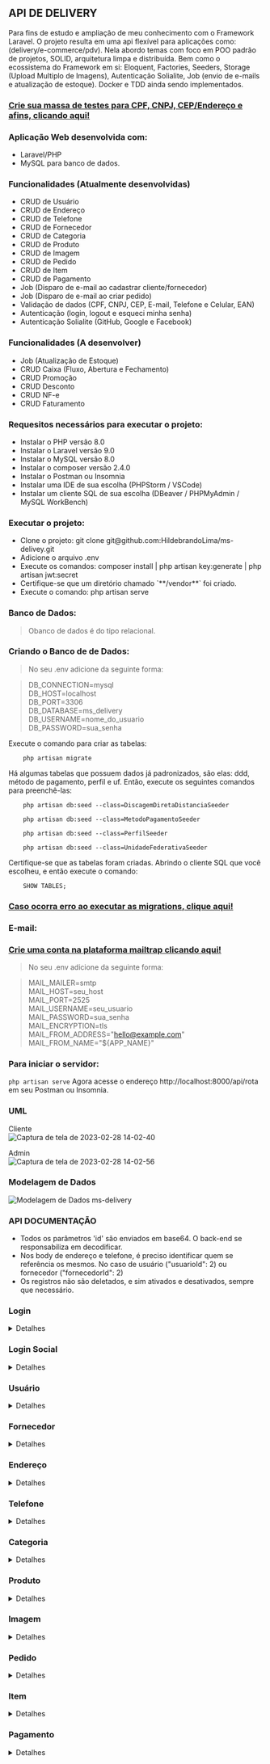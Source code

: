 ## API DE DELIVERY

Para fins de estudo e ampliação de meu conhecimento com o Framework Laravel. O projeto resulta em uma api flexível para aplicações como: (delivery/e-commerce/pdv). Nela abordo temas com foco em POO padrão de projetos, SOLID, arquitetura limpa e distribuída. Bem como o ecossistema do Framework em si: Eloquent, Factories, Seeders, Storage (Upload Multiplo de Imagens), Autenticação Solialite, Job (envio de e-mails e atualização de estoque). Docker e TDD ainda sendo implementados.

### [Crie sua massa de testes para CPF, CNPJ, CEP/Endereço e afins, clicando aqui!](https://www.4devs.com.br/)

### Aplicação Web desenvolvida com:<br />
- Laravel/PHP<br />
- MySQL para banco de dados.<br/>

### Funcionalidades (Atualmente desenvolvidas)
<ul>
    <li>CRUD de Usuário</li>
    <li>CRUD de Endereço</li>
    <li>CRUD de Telefone</li>
    <li>CRUD de Fornecedor</li>
    <li>CRUD de Categoria</li>
    <li>CRUD de Produto</li>
    <li>CRUD de Imagem</li>
    <li>CRUD de Pedido</li>
    <li>CRUD de Item</li>
    <li>CRUD de Pagamento</li>
    <li>Job (Disparo de e-mail ao cadastrar cliente/fornecedor)</li>
    <li>Job (Disparo de e-mail ao criar pedido)</li>
    <li>Validação de dados (CPF, CNPJ, CEP, E-mail, Telefone e Celular, EAN)</li>
    <li>Autenticação (login, logout e esqueci minha senha)</li>
    <li>Autenticação Solialite (GitHub, Google e Facebook)</li>
</ul>

### Funcionalidades (A desenvolver)
<ul>
    <li>Job (Atualização de Estoque)</li>
    <li>CRUD Caixa (Fluxo, Abertura e Fechamento)</li>
    <li>CRUD Promoção</li>
    <li>CRUD Desconto</li>
    <li>CRUD NF-e</li>
    <li>CRUD Faturamento</li>
</ul>

### Requesitos necessários para executar o projeto:
<ul>
    <li>Instalar o PHP versão 8.0</li>
    <li>Instalar o Laravel versão 9.0</li>
    <li>Instalar o MySQL versão 8.0</li>
    <li>Instalar o composer versão 2.4.0</li>
    <li>Instalar o Postman ou Insomnia</li>
    <li>Instalar uma IDE de sua escolha (PHPStorm / VSCode)</li>
    <li>Instalar um cliente SQL de sua escolha (DBeaver / PHPMyAdmin / MySQL WorkBench)</li>
</ul>

### Executar o projeto:
<ul>
    <li>Clone o projeto: git clone git@github.com:HildebrandoLima/ms-delivey.git</li>
    <li>Adicione o arquivo .env</li>
    <li>Execute os comandos: composer install | php artisan key:generate | php artisan jwt:secret</li>
    <li>Certifique-se que um diretório chamado `**/vendor**` foi criado.</li>
    <li>Execute o comando: php artisan serve</li>
</ul>

### Banco de Dados:
> Obanco de dados é do tipo relacional.

### Criando o Banco de de Dados:
> No seu .env adicione da seguinte forma:<br />

> DB_CONNECTION=mysql<br />
> DB_HOST=localhost<br />
> DB_PORT=3306<br />
> DB_DATABASE=ms_delivery<br />
> DB_USERNAME=nome_do_usuario<br />
> DB_PASSWORD=sua_senha<br />

Execute o comando para criar as tabelas:

```
    php artisan migrate
```

Há algumas tabelas que possuem dados já padronizados, são elas: ddd, método de pagamento, perfil e uf. Então, execute os seguintes comandos para preenchê-las:

```
    php artisan db:seed --class=DiscagemDiretaDistanciaSeeder
```

```
    php artisan db:seed --class=MetodoPagamentoSeeder
```

```
    php artisan db:seed --class=PerfilSeeder
```

```
    php artisan db:seed --class=UnidadeFederativaSeeder
```

Certifique-se que as tabelas foram criadas. Abrindo o cliente SQL que você escolheu, e então execute o comando:

```
    SHOW TABLES;
```

### [Caso ocorra erro ao executar as migrations, clique aqui!](https://blog.renatolucena.net/post/como-fazer-rollback-de-migration-de-bd-no-laravel)

### E-mail:

### [Crie uma conta na plataforma mailtrap clicando aqui!](https://mailtrap.io/)

> No seu .env adicione da seguinte forma:<br />

> MAIL_MAILER=smtp<br />
> MAIL_HOST=seu_host<br />
> MAIL_PORT=2525<br />
> MAIL_USERNAME=seu_usuario<br />
> MAIL_PASSWORD=sua_senha<br />
> MAIL_ENCRYPTION=tls<br />
> MAIL_FROM_ADDRESS="hello@example.com"<br />
> MAIL_FROM_NAME="${APP_NAME}"<br />

### Para iniciar o servidor:
`php artisan serve`
Agora acesse o endereço http://localhost:8000/api/rota em seu Postman ou Insomnia.

### UML
Cliente<br/>
![Captura de tela de 2023-02-28 14-02-40](https://user-images.githubusercontent.com/47666194/221933419-f1fb4bc2-b8b1-46a7-8db1-0da1f82936d4.png)

Admin<br />
![Captura de tela de 2023-02-28 14-02-56](https://user-images.githubusercontent.com/47666194/221933281-3549c4e1-ec86-4491-9f14-413ecf334c27.png)

### Modelagem de Dados
![Modelagem de Dados ms-delivery](https://github.com/HildebrandoLima/ms-delivey/assets/47666194/7a3913e8-ea33-4d94-9fb1-f1f6cf08c7da)

### API DOCUMENTAÇÃO

<ul>
    <li>Todos os parâmetros 'id' são enviados em base64. O back-end se responsabiliza em decodificar.</li>
    <li>Nos body de endereço e telefone, é preciso identificar quem se referência os mesmos. No caso de usuário ("usuarioId": 2) ou fornecedor ("fornecedorId": 2)</li>
    <li>Os registros não são deletados, e sim ativados e desativados, sempre que necessário.</li>
</ul>

### Login

<details>
<summary>Detalhes</summary>

### Rotas

|MÉTODO|             ROTA                   |
|------|------------------------------------|
| POST | /api/auth/login                    |
|------|------------------------------------|
| POST | /api/auth/forgot-password          |
|------|------------------------------------|
| POST | /api/auth/refresh-password/{token} |
|------|------------------------------------|
| POST | /api/auth/logout                   |
|------|------------------------------------|
|GET   | /api/email-verified/save/{entity}  |

Atenção: A senha é validada como padrão de forte.

<li>8 caracteres no mínimo</li>
<li>1 Letra Maiúscula no mínimo</li>
<li>1 Número no mínimo</li>
<li>1 Caracter especial no mínimo: $*&@#</li>
<li>Não é permitido sequência como: aa, bb, 44, etc</li>

> No seu .env adicione da seguinte forma:<br />

> URL_FRONT_FORGOT_PASSWORD=http://localhost:8000/api/auth/forgot-password

<li>O link acima funciona para enviar o link no email para redefinição de senha</li>
<li>Ele deve ser a mesma url do front-end</li>

### Body: POST/PUT
```
{
    "email": "test@gmail.com",
    "password": "Hild3br@nd0",
}
```

### Resposta:

<details>
<summary>200 - OK</summary>

```
{
    "message": "Login efetuado com sucesso!",
    "data": {
        "acessToken": token,
        "userId": id,
        "userName": name,
        "userEmail": email,
        "perfilName": perfil
    },
    "status": 200,
    "details": ""
}
```

```
{
    "message": "Logout efetuado com sucesso!",
    "data": "true",
    "status": 200,
    "details": ""
}

```

```
{
    "message": "Solicitação de redefinação de senha efetuada com sucesso!",
    "data": "true",
    "status": 200,
    "details": ""
}
```

```
{
    "message": "Mudança de senha efetuada com sucesso!",
    "data": "true",
    "status": 200,
    "details": ""
}
```

</details>

<details>
<summary>400 - Bad Request</summary>

```
{
    "message": "E-mail inválido!",
    "data": "",
    "status": 400,
    "details": ""
}
```

```
{
    "message": "Senha inválida!",
    "data": "",
    "status": 400,
    "details": ""
}
```

```
{
    "message": "Não foi possível modificar senha!",
    "data": "",
    "status": 400,
    "details": ""
}
```

```
{
    "message": "Error ao logar!",
    "data": "false",
    "status": 400,
    "details": ""
}
```

```
{
    "message": "Error ao solicitar mudança de senha!",
    "data": "false",
    "status": 400,
    "details": ""
}
```

</details>
</details>

### Login Social

<details>
<summary>Detalhes</summary>

### Rotas

|MÉTODO|                 ROTA                      |
|------|-------------------------------------------|
| GET  | /api/auth/login/social{provider}          |
|------|-------------------------------------------|
| GET  | /api/auth/login/social{provider}/callback |

Atenção: Essa forma de logar, funciona com os dados da rede social de sua escolha. Teste as rotas em seu navegador.

Configure nas redes sociais e obtenha as credenciais para autorização e autenticação de acesso.

[GOOGLE](https://console.developers.google.com/?hl=pt-br)

[GITHUB](https://github.com/login)

[FACEBOOK!](https://developers.facebook.com/?locale=pt_BR)

> No seu .env adicione da seguinte forma:<br />

> FACEBOOK_CLIENT_ID=codigo_gerado<br />
> FACEBOOK_CLIENT_SECRET=chave_gerada<br />
> FACEBOOK_CALLBACK_URL=http://localhost:8000/api/auth/login/social/facebook/callback<br />

> GOOGLE_CLIENT_ID=codigo_gerado<br />
> GOOGLE_CLIENT_SECRET=chave_gerada<br />
> GOOGLE_CALLBACK_URL=http://localhost:8000/api/auth/login/social/google/callback<br />

> GITHUB_CLIENT_ID=codigo_gerado<br />
> GITHUB_CLIENT_SECRET=chave_gerada<br />
> GITHUB_CALLBACK_URL=http://localhost:8000/api/auth/login/social/github/callback<br />

### Resposta:

<details>
<summary>200 - OK</summary>

```
{
    "message": "Login efetuado com sucesso!",
    "data": {
        "acessToken": token,
        "userId": id,
        "userName": name,
        "userEmail": email,
        "perfil": perfil
    },
    "status": 200,
    "details": ""
}
```

```
{
    "message": "Logout efetuado com sucesso!",
    "data": "true",
    "status": 200,
    "details": ""
}

```

</details>

<details>
<summary>400 - Bad Request</summary>

```
{
    "message": "Por favor, faça login usando o Facebook, GitHub ou Google!",
    "data": "",
    "status": 400,
    "details": ""
}
```

```
{
    "message": "Credenciais Inválidas!",
    "data": "",
    "status": 400,
    "details": ""
}
```

</details>
</details>

### Usuário

<details>
<summary>Detalhes</summary>

### Rotas

|MÉTODO|          ROTA         |
|------|-----------------------|
| GET  | /api/user/list        |
|------|-----------------------|
| GET  | /api/user/list/find   |
|------|-----------------------|
| PUT  | /api/user/edit/{id}   |
|------|-----------------------|
| POST | /api/user/save        |
|------|-----------------------|
|DELETE| /api/user/remove/{id} |

### Body: POST/PUT
```
{
    "nome": "Hill",
    "cpf": "572.561.700-92",
    "email": "test@gmail.com",
    "senha": "Hill@123",
    "dataNascimento": "2023-03-25 18:20:59",
    "genero": "Feminino",
    "ativo": 1
}
```

Lembre-se de passar os parâmetros nas rotas de listagem.

<li>?page=1&perPage=10&active=1</li>
<li>/find?id=Mjg=&active=1</li>
<li>/find?search=Hill=&active=1</li>

### Resposta:

<details>
<summary>200 - OK</summary>

```
{
    "message": "Cadastro efetuado com sucesso!",
    "data": codigo_do_ultimo_cadastro,
    "status": 200,
    "details": ""
}
```

```
{
    "message": "Edição efetuada com sucesso!",
    "data": "true",
    "status": 200,
    "details": ""
}
```

```
{
    "message": "Cadastro efetuado com sucesso!",
    "data": codigo_do_ultimo_cadastro,
    "status": 200,
    "details": ""
}
```

</details>

<details>
<summary>400 - Bad Request</summary>

```
{
    "message": "O usuário já existe!",
    "data": "",
    "status": 400,
    "details": ""
}
```

```
{
    "message": "Error ao efetuar ação!",
    "data": "false",
    "status": 400,
    "details": ""
}
```

</details>
</details>

### Fornecedor

<details>
<summary>Detalhes</summary>

### Rotas

|MÉTODO|          ROTA             |
|------|---------------------------|
| GET  | /api/provider/list        |
|------|---------------------------|
| GET  | /api/provider/list/{id}   |
|------|---------------------------|
| POST | /api/provider/save        |
|------|---------------------------|
| PUT  | /api/provider/edit/{id}   |
|------|---------------------------|
|DELETE| /api/provider/remove/{id} |

Lembre-se de passar os parâmetros nas rotas de listagem.

<li>?page=1&perPage=10&active=1</li>
<li>/find?id=Mjg=&active=1</li>
<li>/find?search=System=&active=1</li>

### Body: POST/PUT
```
{
    "razaoSocial": "Teste Test",
    "cnpj": "89.872.593/0001-90",
    "email": "hill@email.com.br",
    "dataFundacao": "2022-12-25 13:28:59",
    "ativo": 1
}
```

### Resposta:

<details>
<summary>200 - OK</summary>

```
{
    "message": "Cadastro efetuado com sucesso!",
    "data": codigo_do_ultimo_cadastro,
    "status": 200,
    "details": ""
}
```

```
{
    "message": "Edição efetuada com sucesso!",
    "data": "true",
    "status": 200,
    "details": ""
}
```

</details>

<details>
<summary>400 - Bad Request</summary>

```
{
    "message": "O fornecedor já existe!",
    "data": "",
    "status": 400,
    "details": ""
}
```

```
{
    "message": "Error ao efetuar ação!",
    "data": "false",
    "status": 400,
    "details": ""
}
```

</details>
</details>

### Endereço

<details>
<summary>Detalhes</summary>

### Rotas

|MÉTODO|          ROTA            |
|------|--------------------------|
| GET  | /api/address/list        |
|------|--------------------------|
| GET  | /api/address/list/uf     |
|------|--------------------------|
| POST | /api/address/save        |
|------|--------------------------|
| PUT  | /api/address/edit/{id}   |
|------|--------------------------|
|DELETE| /api/address/remove/{id} |

### Body: POST/PUT
```
{
    "logradouro": "Rua",
    "descricao": "1",
    "bairro": "Messejana",
    "cidade": "Fortaleza",
    "cep": 1234-567,
    "ufId": 1,
    "usuarioId": 22,
    "ativo": 1
}
```

ou

```
{
    "logradouro": "Rua",
    "descricao": "1",
    "bairro": "Messejana",
    "cidade": "Fortaleza",
    "cep": 1234-567,
    "ufId": 1,
    "fornecedorId": 23,
    "ativo": 1
}
```

### Resposta:

<details>
<summary>200 - OK</summary>

```
{
    "message": "Cadastro efetuado com sucesso!",
    "data": "true",
    "status": 200,
    "details": ""
}
```

```
{
    "message": "Edição efetuada com sucesso!",
    "data": "true",
    "status": 200,
    "details": ""
}
```

</details>

<details>
<summary>400 - Bad Request/summary>

```
{
    "message": "O endereço já existe!",
    "data": "",
    "status": 400,
    "details": ""
}
```

```
{
    "message": "Error ao efetuar ação!",
    "data": "false",
    "status": 400,
    "details": ""
}
```

</details>
</details>

### Telefone

<details>
<summary>Detalhes</summary>

### Rotas

|MÉTODO|          ROTA              |
|------|----------------------------|
| GET  | /api/telephone/list        |
|------|----------------------------|
| GET  | /api/telephone/list/ddd    |
|------|----------------------------|
| POST | /api/telephone/save        |
|------|----------------------------|
| PUT  | /api/telephone/edit/{id}   |
|------|----------------------------|
|DELETE| /api/telephone/remove/{id} |

### Body: POST/PUT
```
{
    "telefones": [
        {
            "numero": "99506-9315",
            "tipo": "Celular",
            "dddId": 1,
            "usuarioId": 2,
            "ativo": 1
        },
        {
            "numero": "98045-8709",
            "tipo": "Fixo",
            "dddId": 1,
            "usuarioId": 2,
            "ativo": 1
        }
    ]
}
```

ou

```
{
    "telefones": [
        {
            "numero": "99506-9315",
            "tipo": "Celular",
            "dddId": 1,
            "fornecedorId": 2,
            "ativo": 1
        },
        {
            "numero": "98045-8709",
            "tipo": "Fixo",
            "dddId": 1,
            "fornecedorId": 2,
            "ativo": 1
        }
    ]
}
```

### Resposta:

<details>
<summary>200 - OK</summary>

```
{
    "message": "Cadastro efetuado com sucesso!",
    "data": "true",
    "status": 200,
    "details": ""
}
```

```
{
    "message": "Edição efetuada com sucesso!",
    "data": "true",
    "status": 200,
    "details": ""
}
```

</details>

<details>
<summary>400 - Bad Request</summary>
    
```
{
    "message": "O telefone já existe!",
    "data": "",
    "status": 400,
    "details": ""
}
```

```
{
    "message": "Error ao efetuar ação!",
    "data": "false",
    "status": 400,
    "details": ""
}
```

</details>
</details>

### Categoria

<details>
<summary>Detalhes</summary>

### Rotas

|MÉTODO|            ROTA           |
|------|---------------------------|
| GET  | /api/category/list        |
|------|---------------------------|
| GET  | /api/category/list/find   |
|------|---------------------------|
| POST | /api/category/save        |
|------|---------------------------|
| PUT  | /api/category/edit/{id}   |
|------|---------------------------|
|DELETE| /api/category/remove/{id} |

### Body: POST/PUT
```
{
    "nome": "Eletrônicos",
    "ativo": 1
}
```

### Resposta:

<details>
<summary>200 - OK</summary>

```
{
    "message": "Cadastro efetuado com sucesso!",
    "data": "true",
    "status": 200,
    "details": ""
}
```

```
{
    "message": "Edição efetuada com sucesso!",
    "data": "true",
    "status": 200,
    "details": ""
}
```

</details>

<details>
<summary>400 - Bad Request</summary>

```
{
    "message": "A categoria já existe!",
    "data": "",
    "status": 400,
    "details": ""
}
```

```
{
    "message": "Error ao efetuar ação!",
    "data": "false",
    "status": 400,
    "details": ""
}
```
</details>
</details>

### Produto

<details>
<summary>Detalhes</summary>

### Rotas

|MÉTODO|          ROTA            |
|------|--------------------------|
| GET  | /api/product/list        |
|------|--------------------------|
| GET  | /api/product/list/find   |
|------|--------------------------|
| POST | /api/product/save        |
|------|--------------------------|
| PUT  | /api/product/edit/{id}   |
|------|--------------------------|
|DELETE| /api/product/remove/{id} |
    
Lembre-se de passar os parâmetros nas rotas de listagem.

<li>?page=1&perPage=10&active=1</li>
<li>/find?id=Mjg=&active=1</li>
<li>/find?search=TV LED=&active=1</li>

### Body: POST
```
{
    "nome": "TV LED 55' FULLHD",
    "precoCusto": 2,000.99,
    "precoVenda": 2,399.95,
    "codigoBarra": "1234567890123",
    "descricao": "TV LED 55' FULLHD",
    "quantidade": 13,
    "unidadeMedida": "UN",
    "dataValidade": "2024-12-25 13:28:59",
    "categoriaId": 10,
    "fornecedorId": 2,
    "imagens": [files],
    "ativo": 1
}
```

### Body: PUT
```
{
    "nome": "Batata Frita Sabor Original Pringles - 114g",
    "precoCusto": 15.99,
    "precoVenda": 13.99,
    "codigoBarra": "1234567890123",
    "descricao": "Batata Frita Sabor Original Pringles - 114g",
    "quantidade": 13,
    "unidadeMedida": "UN",
    "dataValidade": "2024-12-25 13:28:59",
    "categoriaId": 10,
    "fornecedorId": 2,
    "ativo": 1
}
```

### Resposta:

<details>
<summary>200 - OK</summary>

```
{
    "message": "Cadastro efetuado com sucesso!",
    "data": "true",
    "status": 200,
    "details": ""
}
```

```
{
    "message": "Edição efetuada com sucesso!",
    "data": "true",
    "status": 200,
    "details": ""
}
```

</details>

<details>
<summary>400 - Bad Request</summary>

```
{
    "message": "O produto já existe!",
    "data": "",
    "status": 400,
    "details": ""
}
```

```
{
    "message": "Error ao efetuar ação!",
    "data": "false",
    "status": 400,
    "details": ""
}
```
</details>
</details>

### Imagem

<details>
<summary>Detalhes</summary>

### Rotas

|MÉTODO|          ROTA            |
|------|--------------------------|
| GET  | /api/image/list/{id}     |
|------|--------------------------|
|DELETE| /api/image/remove/{id}   |

O cadastro de imagem, é realizado ao registrar o produto. Atualmente, não se pode alterar a(s) imagem(ns).

### Resposta:
<details>
<summary>400 - Bad Request</summary>

```
{
    "message": "O produto já existe!",
    "data": "",
    "status": 400,
    "details": ""
}
```

```
{
    "message": "Error ao efetuar ação!",
    "data": "false",
    "status": 400,
    "details": ""
}
```
</details>
</details>

### Pedido

<details>
<summary>Detalhes</summary>

### Rotas

|MÉTODO|          ROTA            |
|------|--------------------------|
| GET  | /api/order/list          |
|------|--------------------------|
| GET  | /api/order/list/find     |
|------|--------------------------|
| GET  | /api/order/save          |
|------|--------------------------|
|DELETE| /api/order/remove/{id}   |

Lembre-se de passar os parâmetros nas rotas de listagem.

<li>?page=1&perPage=10&active=1</li>
<li>/find?id=Mjg=&active=1</li>
<li>/find?search=Hill=&active=1</li>

O pedido não pode ser modificado.

### Body: POST
```
{
    "quantidadeItem": 4,
    "total": 102.99,
    "entrega": 13.40,
    "ativo": 1,
    "usuarioId": 3,
    "items": [
        {
            "nome": "Batata Pringles Original 114g",
            "preco": 14.85,
            "codigoBarra": "1324618322141",
            "quantidadeItem": 1,
            "subTotal": 14.85,
            "unidadeMedida": "UN",
            "produtoId": 32
        },
        {
            "nome": "Batata Palha Yoki 105G",
            "preco": 6.59,
            "codigoBarra": "1324618321141",
            "quantidadeItem": 2,
            "subTotal": 13.18,
            "unidadeMedida": "UN",
            "produtoId": 33
        }
    ]
}
```

Não é permitido alterar os dados do pedido.

### Resposta:

<details>
<summary>200 - OK</summary>

```
{
    "message": "Cadastro efetuado com sucesso!",
    "data": codigo_do_ultimo_cadastro,
    "status": 200,
    "details": ""
}
```

</details>

<details>
<summary>400 - Bad Request</summary>

```
{
    "message": "O produto já existe!",
    "data": "",
    "status": 400,
    "details": ""
}
```

```
{
    "message": "Error ao efetuar ação!",
    "data": "false",
    "status": 400,
    "details": ""
}
```
</details>
</details>

### Item

<details>
<summary>Detalhes</summary>

### Rotas

|MÉTODO|          ROTA            |
|------|--------------------------|
| GET  | /api/item/list/{id}      |

O cadastro do item, é feito ao regisrar pedido. Não pode modificar o item.

### Resposta:

<details>
<summary>400 - Bad Request</summary>

```
{
    "message": "O item não existe!",
    "data": "",
    "status": 400,
    "details": ""
}
```

```
{
    "message": "Error ao efetuar ação!",
    "data": "false",
    "status": 400,
    "details": ""
}
```
</details>
</details>

### Pagamento

<details>
<summary>Detalhes</summary>

### Rotas

|MÉTODO |          ROTA            |
|-------|--------------------------|
| POST  | /api/payment/save        |

Até o momento, só faz o registro do pagamento. A listagem vem junto com o pedido.

### Body: POST

Com cartão

```
{
    "numeroCartao": 3433 0684 3408 6543,
    "dataValidade": "2023-05-16 13:44:18",
    "parcela": 3,
    "total": 399.48,
    "ativo": 1,
    "metodoPagamentoId": 1,
    "pedidoId": 25
}
```

Com dinheiro ou PIX

```
{
    "total": 20.50,
    "ativo": 1,
    "metodoPagamentoId": 4,
    "pedidoId": 30
}
```

### Resposta:

<details>
<summary>400 - Bad Request</summary>

```
{
    "message": "Error ao efetuar ação!",
    "data": "false",
    "status": 400,
    "details": ""
}
```
</details>
</details>
